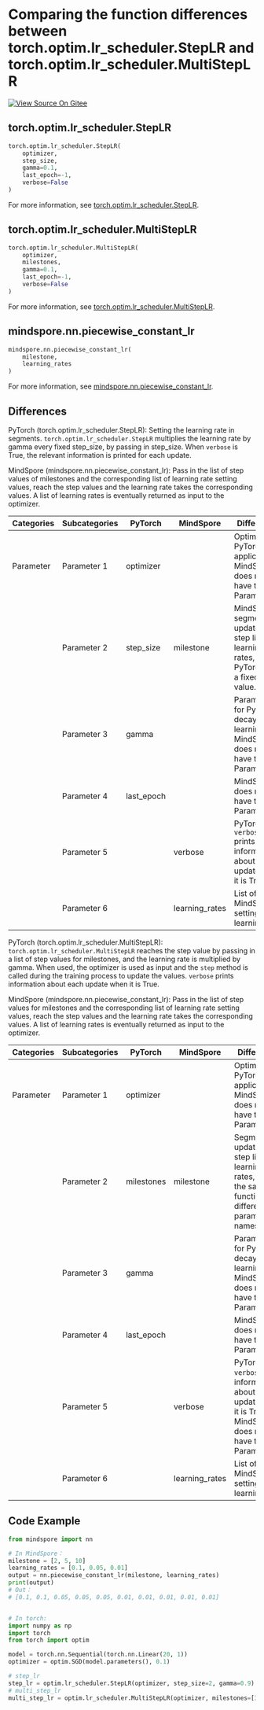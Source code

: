 # Comparing the function differences between torch.optim.lr_scheduler.StepLR and torch.optim.lr_scheduler.MultiStepLR

[![View Source On Gitee](https://mindspore-website.obs.cn-north-4.myhuaweicloud.com/website-images/r2.1/resource/_static/logo_source_en.png)](https://gitee.com/mindspore/docs/blob/r2.1/docs/mindspore/source_en/note/api_mapping/pytorch_diff/PiecewiseConstantLR.md)

## torch.optim.lr_scheduler.StepLR

```python
torch.optim.lr_scheduler.StepLR(
    optimizer,
    step_size,
    gamma=0.1,
    last_epoch=-1,
    verbose=False
)
```

For more information, see [torch.optim.lr_scheduler.StepLR](https://pytorch.org/docs/1.8.1/optim.html#torch.optim.lr_scheduler.StepLR).

## torch.optim.lr_scheduler.MultiStepLR

```python
torch.optim.lr_scheduler.MultiStepLR(
    optimizer,
    milestones,
    gamma=0.1,
    last_epoch=-1,
    verbose=False
)
```

For more information, see [torch.optim.lr_scheduler.MultiStepLR](https://pytorch.org/docs/1.8.1/optim.html#torch.optim.lr_scheduler.MultiStepLR).

## mindspore.nn.piecewise_constant_lr

```python
mindspore.nn.piecewise_constant_lr(
    milestone,
    learning_rates
)
```

For more information, see [mindspore.nn.piecewise_constant_lr](https://mindspore.cn/docs/en/r2.1/api_python/nn/mindspore.nn.piecewise_constant_lr.html#mindspore.nn.piecewise_constant_lr).

## Differences

PyTorch (torch.optim.lr_scheduler.StepLR): Setting the learning rate in segments. `torch.optim.lr_scheduler.StepLR` multiplies the learning rate by gamma every fixed step_size, by passing in step_size. When `verbose` is True, the relevant information is printed for each update.

MindSpore (mindspore.nn.piecewise_constant_lr): Pass in the list of step values of milestones and the corresponding list of learning rate setting values, reach the step values and the learning rate takes the corresponding values. A list of learning rates is eventually returned as input to the optimizer.

| Categories | Subcategories  | PyTorch | MindSpore | Differences                 |
| ---- | ----- | ------- | --------- | -------------------- |
| Parameter  | Parameter 1 | optimizer   |        | Optimizer for PyTorch applications. MindSpore does not have this Parameter  |
|      | Parameter 2 | step_size |   milestone   | MindSpore segmentation updates the step list of learning rates, and PyTorch uses a fixed step value. |
|      | Parameter 3 | gamma |   | Parameters for PyTorch decay learning rate. MindSpore does not have this Parameter.  |
|      | Parameter 4 | last_epoch |        | MindSpore does not have this Parameter. |
|      | Parameter 5 |  | verbose | PyTorch `verbose` prints information about each update when it is True. |
|      | Parameter 6 |       |  learning_rates   | List of MindSpore settings for learning rate |

PyTorch (torch.optim.lr_scheduler.MultiStepLR): `torch.optim.lr_scheduler.MultiStepLR` reaches the step value by passing in a list of step values for milestones, and the learning rate is multiplied by gamma. When used, the optimizer is used as input and the `step` method is called during the training process to update the values. `verbose` prints information about each update when it is True.

MindSpore (mindspore.nn.piecewise_constant_lr): Pass in the list of step values for milestones and the corresponding list of learning rate setting values, reach the step values and the learning rate takes the corresponding values. A list of learning rates is eventually returned as input to the optimizer.

| Categories | Subcategories  | PyTorch | MindSpore | Differences                 |
| ---- | ----- | ------- | --------- | -------------------- |
| Parameter  | Parameter 1 | optimizer   |        | Optimizer for PyTorch applications. MindSpore does not have this Parameter  |
|      | Parameter 2 | milestones |   milestone   | Segmentation updates the step list of learning rates, with the same functions and different parameter names |
|      | Parameter 3 | gamma |   | Parameters for PyTorch decay learning rate. MindSpore does not have this Parameter.  |
|      | Parameter 4 | last_epoch |        | MindSpore does not have this Parameter. |
|      | Parameter 5 |  | verbose | PyTorch `verbose` prints information about each update when it is True. MindSpore does not have this Parameter.|
|      | Parameter 6 |       |  learning_rates   | List of MindSpore settings for learning rate |

## Code Example

```python
from mindspore import nn

# In MindSpore：
milestone = [2, 5, 10]
learning_rates = [0.1, 0.05, 0.01]
output = nn.piecewise_constant_lr(milestone, learning_rates)
print(output)
# Out：
# [0.1, 0.1, 0.05, 0.05, 0.05, 0.01, 0.01, 0.01, 0.01, 0.01]


# In torch:
import numpy as np
import torch
from torch import optim

model = torch.nn.Sequential(torch.nn.Linear(20, 1))
optimizer = optim.SGD(model.parameters(), 0.1)

# step_lr
step_lr = optim.lr_scheduler.StepLR(optimizer, step_size=2, gamma=0.9)
# multi_step_lr
multi_step_lr = optim.lr_scheduler.MultiStepLR(optimizer, milestones=[30, 80], gamma=0.9)
```
